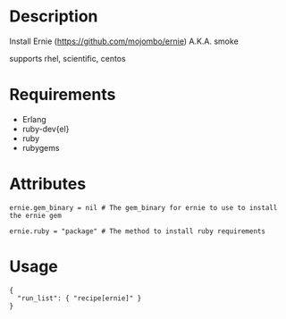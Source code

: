 Description
===========
Install Ernie (https://github.com/mojombo/ernie) A.K.A. smoke

supports rhel, scientific, centos

Requirements
============
* Erlang
* ruby-dev{el}
* ruby
* rubygems

Attributes
==========
```
ernie.gem_binary = nil # The gem_binary for ernie to use to install the ernie gem
```

```
ernie.ruby = "package" # The method to install ruby requirements
```

Usage
=====

```
{
  "run_list": { "recipe[ernie]" }
}
```
